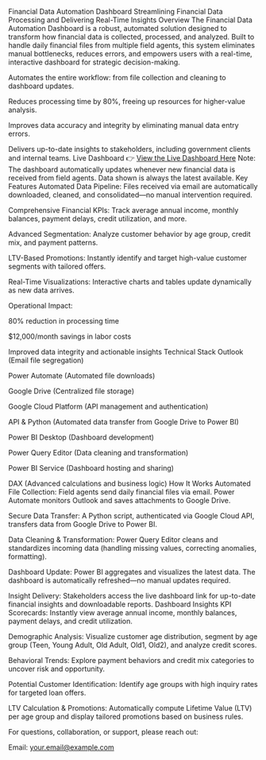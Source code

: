 Financial Data Automation Dashboard
Streamlining Financial Data Processing and Delivering Real-Time Insights
Overview
The Financial Data Automation Dashboard is a robust, automated solution designed to transform how financial data is collected, processed, and analyzed. Built to handle daily financial files from multiple field agents, this system eliminates manual bottlenecks, reduces errors, and empowers users with a real-time, interactive dashboard for strategic decision-making.

Automates the entire workflow: from file collection and cleaning to dashboard updates.

Reduces processing time by 80%, freeing up resources for higher-value analysis.

Improves data accuracy and integrity by eliminating manual data entry errors.

Delivers up-to-date insights to stakeholders, including government clients and internal teams.
Live Dashboard
👉 [View the Live Dashboard Here](https://app.powerbi.com/reportEmbed?reportId=875d06e5-8d30-4d0e-b4bb-254fb1efdbfa&autoAuth=true&ctid=850aa78d-94e1-4bc6-9cf3-8c11b530701c)
Note: The dashboard automatically updates whenever new financial data is received from field agents. Data shown is always the latest available.
Key Features
Automated Data Pipeline:
Files received via email are automatically downloaded, cleaned, and consolidated—no manual intervention required.

Comprehensive Financial KPIs:
Track average annual income, monthly balances, payment delays, credit utilization, and more.

Advanced Segmentation:
Analyze customer behavior by age group, credit mix, and payment patterns.

LTV-Based Promotions:
Instantly identify and target high-value customer segments with tailored offers.

Real-Time Visualizations:
Interactive charts and tables update dynamically as new data arrives.

Operational Impact:

80% reduction in processing time

$12,000/month savings in labor costs

Improved data integrity and actionable insights
Technical Stack
Outlook (Email file segregation)

Power Automate (Automated file downloads)

Google Drive (Centralized file storage)

Google Cloud Platform (API management and authentication)

API & Python (Automated data transfer from Google Drive to Power BI)

Power BI Desktop (Dashboard development)

Power Query Editor (Data cleaning and transformation)

Power BI Service (Dashboard hosting and sharing)

DAX (Advanced calculations and business logic)
How It Works
Automated File Collection:
Field agents send daily financial files via email. Power Automate monitors Outlook and saves attachments to Google Drive.

Secure Data Transfer:
A Python script, authenticated via Google Cloud API, transfers data from Google Drive to Power BI.

Data Cleaning & Transformation:
Power Query Editor cleans and standardizes incoming data (handling missing values, correcting anomalies, formatting).

Dashboard Update:
Power BI aggregates and visualizes the latest data. The dashboard is automatically refreshed—no manual updates required.

Insight Delivery:
Stakeholders access the live dashboard link for up-to-date financial insights and downloadable reports.
Dashboard Insights
KPI Scorecards:
Instantly view average annual income, monthly balances, payment delays, and credit utilization.

Demographic Analysis:
Visualize customer age distribution, segment by age group (Teen, Young Adult, Old Adult, Old1, Old2), and analyze credit scores.

Behavioral Trends:
Explore payment behaviors and credit mix categories to uncover risk and opportunity.

Potential Customer Identification:
Identify age groups with high inquiry rates for targeted loan offers.

LTV Calculation & Promotions:
Automatically compute Lifetime Value (LTV) per age group and display tailored promotions based on business rules.

For questions, collaboration, or support, please reach out:

Email: [your.email@example.com](mailto:nitinpatial111@gmail.com)   
